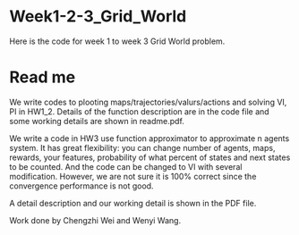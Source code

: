 # Week1-2-3_Grid_World
Here is the code for week 1 to week 3 Grid World problem.

# Read me
We write codes to plooting maps/trajectories/valurs/actions and solving VI, PI in HW1_2. Details of the function description are in the code file and some working details are shown in readme.pdf.

We write a code in HW3 use function approximator to approximate n agents system. It has great flexibility: you can change number of agents, maps, rewards, your features, probability of what percent of states and next states to be counted. And the code can be changed to VI with several modification. However, we are not sure it is 100\% correct since the convergence performance is not good.

A detail description and our working detail is shown in the PDF file.

Work done by Chengzhi Wei and Wenyi Wang.
